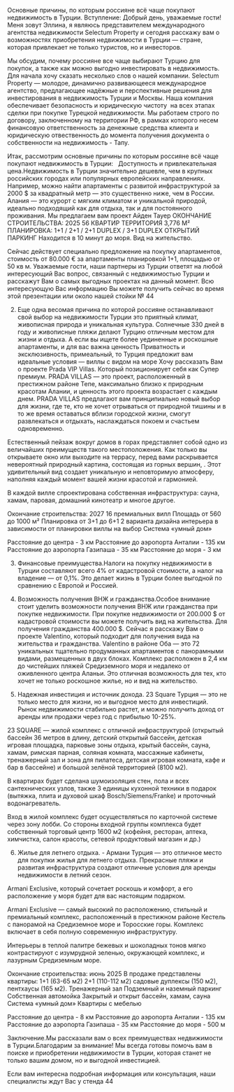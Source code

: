 Основные причины, по которым россияне всё чаще покупают недвижимость в Турции.
Вступление:
	Добрый день, уважаемые гости! Меня зовут Эллина, я являюсь представителем международного агентства недвижимости Selectum Property и сегодня расскажу вам о возможностях приобретения недвижимости в Турции — стране, которая привлекает не только туристов, но и инвесторов. 

Мы обсудим, почему россияне все чаще выбирают Турцию для покупок, а также как можно выгодно инвестировать в недвижимость.
Для начала хочу сказать несколько слов о нашей компании. 
	Selectum Property — молодое, динамично развивающееся международное агентство, предлагающее надёжные и перспективные решения для инвестирования в недвижимость Турции и Москвы. Наша компания обеспечивает безопасность и юридическую чистоту  на всех этапах сделки при покупке Турецкой недвижимости. Мы работаем строго по договору, заключенному на территории РФ, в рамках которого несем финансовую ответственность за денежные средства клиента и  юридическую отвественность до момента получения документа о собственности на недвижимость - Тапу. 

Итак, рассмотрим основные причины по которым россияне всё чаще покупают недвижимость в Турции: 
 
Доступность и привлекательная цена.Недвижимость в Турции значительно дешевле, чем в крупных российских городах или популярных европейских направлениях. Например, можно найти апартаменты с развитой инфраструктурой за 2000 $ за квадратный метр — это существенно ниже, чем в России. Алания — это курорт с мягким климатом и уникальной природой, идеально подходящий как для отдыха, так и для постоянного проживания. 
Мы предлагаем вам проект Айден Тауер 
ОКОНЧАНИЕ СТРОИТЕЛЬСТВА: 2025
56 КВАРТИР
ТЕРРИТОРИЯ 3,776 M²
ПЛАНИРОВКА: 1+1 / 2+1 / 2+1 DUPLEX / 3+1 DUPLEX
ОТКРЫТИЙ ПАРКИНГ
Находится в 10 минут до моря. Вид на жительство.

Сейчас действует специально предложение на покупку апартаментов, стоимость от 80.000 € за апартаменты планировкой 1+1, площадью от 50 кв м. 
Уважаемые гости, наши партнеры из Турции ответят на любой интересующий Вас вопрос, связанный с недвижимостью Турции и  расскажут Вам о самых выгодных проектах на данный момент. Всю интересующую Вас информацию Вы можете получить сейчас во время этой презентации или около нашей стойки № 44

2. Еще одна весомая причина по которой россияне останавливают свой выбор на недвижимости Турции это приятный климат, живописная природа и уникальная культура.
Солнечные 330 дней в году и живописные пляжи делают Турцию отличным местом для жизни и отдыха. А если вы ищете более уединенные и роскошные апартаменты, и для вас важна ценность Приватность и эксклюзивность, примеальный, то Турция предложит вам идеальные условия —  виллы с видом на море
Хочу рассказать Вам о проекте Prada VIP Villas.
Который позиционирует себя как Супер премиум. 
PRADA VILLAS — это проект, расположенный в престижном районе Тепе, максимально близко к природным красотам Алании, и ценность этого проекта возрастает с каждым днем. PRADA VILLAS предлагают вам принципиально новый выбор для жизни, где те, кто не хочет отрываться от природной тишины и в то же время оставаться вблизи городской жизни, смогут развлекаться и отдыхать, наслаждаться покоем и счастьем одновременно.

Естественный пейзаж вокруг домов в горах представляет собой одно из величайших преимуществ такого местоположения. Как только вы открываете окно или выходите на террасу, перед вами раскрывается невероятный природный картина, состоящая из горных вершин, . Этот удивительный вид создает уникальную и неповторимую атмосферу, наполняя каждый момент вашей жизни красотой и гармонией.

В каждой вилле спроектирована собственная инфраструктура: 
сауна, хамам, паровая, домашний кинотеатр и многое другое. 

Окончание строительства: 2027 
16 премиальных вилл 
Площадь от 560 до 1000 м²
Планировка от 3+1 до 6+1
2 варианта дизайна интерьера в зависимости от планировки виллы на выбор
Система «умный дом»


Расстояние до центра - 3 км
Расстояние до аэропорта Анталии - 135 км 
Расстояние до аэропорта Газипаша - 35 км
Расстояние до моря - 3 км



3. Финансовые преимущества.Налоги на покупку недвижимости в Турции составляют всего 4% от кадастровой стоимости, а налог на владение — от 0,1%. Это делает жизнь в Турции более выгодной по сравнению с Европой и Россией.


4. Возможность получения ВНЖ и гражданства.Особое внимание стоит уделить возможности получения ВНЖ или гражданства при покупке недвижимости. При покупке недвижимости от 200.000 $ от кадастровой стоимости вы можете получить вид на жительства. Для получения гражданства 400.000 $. 
Сейчас я  расскажу Вам о проекте Valentino, который подходит для получения вида на жительства и гражданства.
Valentino в районе Оба — это 72 уникальных тщательно продуманных апартаментов с панорамными видами, размещенных в двух блоках. Комплекс расположен в 2,4 км до чистейших пляжей Средиземного моря и недалеко от оживленного центра Аланьи. Это отличная возможность для тех, кто хочет не только роскошное жилье, но и вид на жительство.


5. Надежная инвестиция и источник дохода. 23 Square 
Турция — это не только место для жизни, но и выгодное место для инвестиций. Рынок недвижимости стабильно растет, и можно получить доход от аренды или продажи через год с прибылью 10-25%.

23 SQUARE — жилой комплекс с отличной инфраструктурой (открытый бассейн 36 метров в длину, детский открытый бассейн, детская игровая площадка, парковые зоны отдыха, крытый бассейн, сауна, хамам, римская парная, соляная комната, массажные кабинеты, тренажерный зал и зона для пилатеса, детская игровая комната, кафе и бар в бассейне) и большой зелёной территорией (8100 м2). 

В квартирах будет сделана шумоизоляция стен, пола и всех сантехнических узлов, также 3 единицы кухонной техники в подарок (вытяжка, плита и духовой шкаф Bosch/Siemens/Franke) и проточный водонагреватель. 

Вход в жилой комплекс будет осуществляться по карточной системе через зону лобби. Со стороны входной группы комплекса будет собственный торговый центр 1600 м2 (кофейня, ресторан, аптека, химчистка, салон красоты, сетевой продуктовый магазин и др.)

6. Жилье для летнего отдыха. - Армани 
Турция — это отличное место для покупки жилья для летнего отдыха. Прекрасные пляжи и развитая инфраструктура создают отличные условия для аренды недвижимости в летний сезон. 

Armani Exclusive, который сочетает роскошь и комфорт, а его расположение у моря будет для вас настоящим подарком.

Armani Exclusive — самый высокий по расположению, стильный и премиальный комплекс, расположенный в престижном районе Кестель с панорамой на Средиземное море и Торосские горы. Комплекс включает в себя полную современную инфраструктуру. 

Интерьеры в теплой палитре бежевых и шоколадных тонов мягко контрастируют с изумрудной зеленью, окружающей комплекс, и лазурным Средиземным море. 

Окончание строительства: июнь 2025
В продаже представлены квартиры: 
1+1 (63-65 м2)
2+1 (110-112 м2)
садовые дуплексы (150 м2),
пентхаусы (165 м2).
Тренажерный зал
Подземный и наземный паркинг 
Собственная автомойка
Закрытый и открыт бассейн, хамам, сауна
Система «умный дом»
Квартиры с мебелью

Расстояние до центра - 8 км
Расстояние до аэропорта Анталии - 135 км 
Расстояние до аэропорта Газипаша - 35 км
Расстояние до моря - 500 м




Заключение.Мы рассказали вам о всех преимуществах недвижимости в Турции.Благодарим за внимание! Мы всегда готовы помочь вам в поиске и приобретении недвижимости в Турции, которая станет не только вашим домом, но и выгодной инвестицией.

Если вам интересна подробная информация или консультация, наши специалисты ждут Вас у стенда 44 